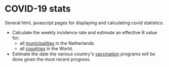 COVID-19 stats
==============

Several html, javascript pages for displaying and calculating covid statistics:
 - Calculate the weekly incidence rate and estimate an effective R value for:
   - all [municipalities](rivm.html) in the Netherlands
   - all [countries](owid.html) in the World.
 - Estimate the date the various country's [vaccination](vac.html) programs will be done given
   the most recent progress.

